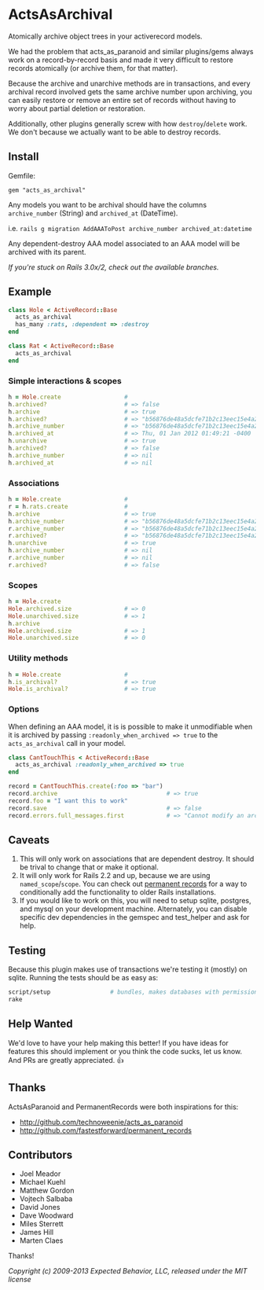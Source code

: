 # ActsAsArchival

Atomically archive object trees in your activerecord models.

We had the problem that acts_as_paranoid and similar plugins/gems
always work on a record-by-record basis and made it very difficult to
restore records atomically (or archive them, for that matter).

Because the archive and unarchive methods are in transactions, and
every archival record involved gets the same archive number upon
archiving, you can easily restore or remove an entire set of records
without having to worry about partial deletion or restoration.

Additionally, other plugins generally screw with how
`destroy`/`delete` work.  We don't because we actually want to be able
to destroy records.

## Install

Gemfile:

`gem "acts_as_archival"`

Any models you want to be archival should have the columns `archive_number` (String) and `archived_at` (DateTime).

i.e. `rails g migration AddAAAToPost archive_number archived_at:datetime`

Any dependent-destroy AAA model associated to an AAA model will be archived with its parent.

_If you're stuck on Rails 3.0x/2, check out the available branches._

## Example

``` ruby
class Hole < ActiveRecord::Base
  acts_as_archival
  has_many :rats, :dependent => :destroy
end

class Rat < ActiveRecord::Base
  acts_as_archival
end
```

### Simple interactions & scopes

``` ruby
h = Hole.create                  #
h.archived?                      # => false
h.archive                        # => true
h.archived?                      # => "b56876de48a5dcfe71b2c13eec15e4a2"
h.archive_number                 # => "b56876de48a5dcfe71b2c13eec15e4a2"
h.archived_at                    # => Thu, 01 Jan 2012 01:49:21 -0400
h.unarchive                      # => true
h.archived?                      # => false
h.archive_number                 # => nil
h.archived_at                    # => nil
```

### Associations

``` ruby
h = Hole.create                  #
r = h.rats.create                #
h.archive                        # => true
h.archive_number                 # => "b56876de48a5dcfe71b2c13eec15e4a2"
r.archive_number                 # => "b56876de48a5dcfe71b2c13eec15e4a2"
r.archived?                      # => "b56876de48a5dcfe71b2c13eec15e4a2"
h.unarchive                      # => true
h.archive_number                 # => nil
r.archive_number                 # => nil
r.archived?                      # => false
```

### Scopes

``` ruby
h = Hole.create
Hole.archived.size               # => 0
Hole.unarchived.size             # => 1
h.archive
Hole.archived.size               # => 1
Hole.unarchived.size             # => 0
```

### Utility methods

``` ruby
h = Hole.create                  #
h.is_archival?                   # => true
Hole.is_archival?                # => true
```

### Options

When defining an AAA model, it is is possible to make it unmodifiable
when it is archived by passing `:readonly_when_archived => true` to the
`acts_as_archival` call in your model.

``` ruby
class CantTouchThis < ActiveRecord::Base
  acts_as_archival :readonly_when_archived => true
end

record = CantTouchThis.create(:foo => "bar")
record.archive                               # => true
record.foo = "I want this to work"
record.save                                  # => false
record.errors.full_messages.first            # => "Cannot modify an archived record."
```

## Caveats

1. This will only work on associations that are dependent destroy. It
should be trival to change that or make it optional.
1. It will only work for Rails 2.2 and up, because we are using
`named_scope`/`scope`. You can check out [permanent records](http://github.com/fastestforward/permanent_records) for a way
to conditionally add the functionality to older Rails installations.
1. If you would like to work on this, you will need to setup sqlite, postgres, and mysql on your development machine. Alternately, you can disable specific dev dependencies in the gemspec and test_helper and ask for help.

## Testing

Because this plugin makes use of transactions we're testing it (mostly) on sqlite. Running the tests should be as easy as:

```  bash
script/setup                 # bundles, makes databases with permissions
rake
```

## Help Wanted

We'd love to have your help making this better! If you have ideas for features this should implement or you think the code sucks, let us know. And PRs are greatly appreciated. :+1:

## Thanks

ActsAsParanoid and PermanentRecords were both inspirations for this:

* http://github.com/technoweenie/acts_as_paranoid
* http://github.com/fastestforward/permanent_records

## Contributors

* Joel Meador
* Michael Kuehl
* Matthew Gordon
* Vojtech Salbaba
* David Jones
* Dave Woodward
* Miles Sterrett
* James Hill
* Marten Claes

Thanks!

*Copyright (c) 2009-2013 Expected Behavior, LLC, released under the MIT license*
